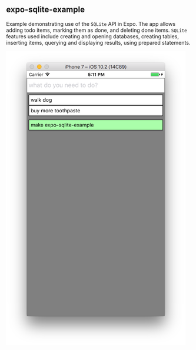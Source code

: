 expo-sqlite-example
-------------------

Example demonstrating use of the `SQLite` API in Expo. The app allows adding
todo items, marking them as done, and deleting done items. `SQLite` features
used include creating and opening databases, creating tables, inserting items,
querying and displaying results, using prepared statements.

![screenshot](screenshot.png "screenshot")
